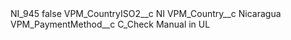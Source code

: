<?xml version="1.0" encoding="UTF-8"?>
<CustomMetadata xmlns="http://soap.sforce.com/2006/04/metadata" xmlns:xsi="http://www.w3.org/2001/XMLSchema-instance" xmlns:xsd="http://www.w3.org/2001/XMLSchema">
    <label>NI_945</label>
    <protected>false</protected>
    <values>
        <field>VPM_CountryISO2__c</field>
        <value xsi:type="xsd:string">NI</value>
    </values>
    <values>
        <field>VPM_Country__c</field>
        <value xsi:type="xsd:string">Nicaragua</value>
    </values>
    <values>
        <field>VPM_PaymentMethod__c</field>
        <value xsi:type="xsd:string">C_Check Manual in UL</value>
    </values>
</CustomMetadata>
